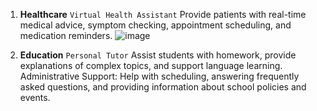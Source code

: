 1. **Healthcare**
`Virtual Health Assistant` Provide patients with real-time medical advice, symptom checking, appointment scheduling, and medication reminders.
![image](https://github.com/chang0630/Final-Project_Portable-ChatGPT/assets/162575237/f2e2c435-31d9-410f-ad3a-20cc62c39a97)



2. **Education**
`Personal Tutor` Assist students with homework, provide explanations of complex topics, and support language learning.
Administrative Support: Help with scheduling, answering frequently asked questions, and providing information about school policies and events.

